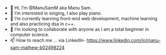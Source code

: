 - 👋 Hi, I’m @ManuSamM aka Manu Sam.
- 👀 I’m interested in singing, I also play piano.
- 🌱 I’m currently learning front-end web development, machine learning and also practicing dsa in c++. 
- 💞️ I’m looking to collaborate with anyone as I am a total beginner in computer science.
- 📫 How to reach me ...  via LinkedIn- https://www.linkedin.com/in/manu-sam-mathew-b02498224

<!---
ManuSamM/ManuSamM is a ✨ special ✨ repository because its `README.md` (this file) appears on your GitHub profile.
You can click the Preview link to take a look at your changes.
--->
